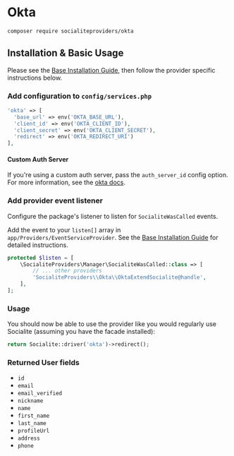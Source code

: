 # Okta

```bash
composer require socialiteproviders/okta
```

## Installation & Basic Usage

Please see the [Base Installation Guide](https://socialiteproviders.com/usage/), then follow the provider specific instructions below.

### Add configuration to `config/services.php`

```php
'okta' => [    
  'base_url' => env('OKTA_BASE_URL'),
  'client_id' => env('OKTA_CLIENT_ID'),  
  'client_secret' => env('OKTA_CLIENT_SECRET'),  
  'redirect' => env('OKTA_REDIRECT_URI') 
],
```

#### Custom Auth Server

If you're using a custom auth server, pass the `auth_server_id` config option. For more information, see the [okta docs](https://developer.okta.com/docs/concepts/auth-servers/).

### Add provider event listener

Configure the package's listener to listen for `SocialiteWasCalled` events.

Add the event to your `listen[]` array in `app/Providers/EventServiceProvider`. See the [Base Installation Guide](https://socialiteproviders.com/usage/) for detailed instructions.

```php
protected $listen = [
    \SocialiteProviders\Manager\SocialiteWasCalled::class => [
        // ... other providers
        'SocialiteProviders\\Okta\\OktaExtendSocialite@handle',
    ],
];
```

### Usage

You should now be able to use the provider like you would regularly use Socialite (assuming you have the facade installed):

```php
return Socialite::driver('okta')->redirect();
```

### Returned User fields

- ``id``
- ``email``
- ``email_verified``
- ``nickname``
- ``name``
- ``first_name``
- ``last_name``
- ``profileUrl``
- ``address``
- ``phone``
